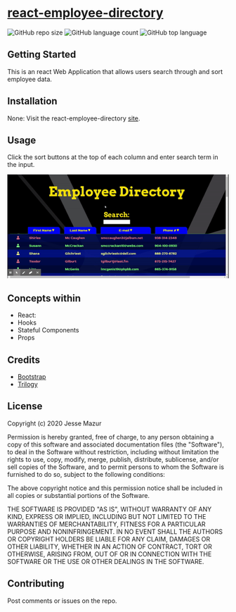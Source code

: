 # [react-employee-directory](https://jreact-employee-directory.herokuapp.com/)
![GitHub repo size](https://img.shields.io/github/repo-size/JMantis0/react-employee-directory)  ![GitHub language count](https://img.shields.io/github/languages/count/JMantis0/react-employee-directory)  ![GitHub top language](https://img.shields.io/github/languages/top/JMantis0/react-employee-directory)


## Getting Started

This is an react Web Application that allows users search through and sort employee data.


## Installation

None: Visit the react-employee-directory [site](https://jreact-employee-directory.herokuapp.com/). 


## Usage

Click the sort buttons at the top of each column and enter search term in the input.

![directory-gif](./src/images/directory.gif)

## Concepts within
- React:
- Hooks
- Stateful Components
- Props

## Credits

- [Bootstrap](https://getbootstrap.com/docs/4.5/getting-started/introduction/)
- [Trilogy](https://www.trilogyed.com/)

## License


Copyright (c) 2020 Jesse Mazur

Permission is hereby granted, free of charge, to any person obtaining a copy
of this software and associated documentation files (the "Software"), to deal
in the Software without restriction, including without limitation the rights
to use, copy, modify, merge, publish, distribute, sublicense, and/or sell
copies of the Software, and to permit persons to whom the Software is
furnished to do so, subject to the following conditions:

The above copyright notice and this permission notice shall be included in all
copies or substantial portions of the Software.

THE SOFTWARE IS PROVIDED "AS IS", WITHOUT WARRANTY OF ANY KIND, EXPRESS OR
IMPLIED, INCLUDING BUT NOT LIMITED TO THE WARRANTIES OF MERCHANTABILITY,
FITNESS FOR A PARTICULAR PURPOSE AND NONINFRINGEMENT. IN NO EVENT SHALL THE
AUTHORS OR COPYRIGHT HOLDERS BE LIABLE FOR ANY CLAIM, DAMAGES OR OTHER
LIABILITY, WHETHER IN AN ACTION OF CONTRACT, TORT OR OTHERWISE, ARISING FROM,
OUT OF OR IN CONNECTION WITH THE SOFTWARE OR THE USE OR OTHER DEALINGS IN THE
SOFTWARE.

## Contributing

Post comments or issues on the repo.


